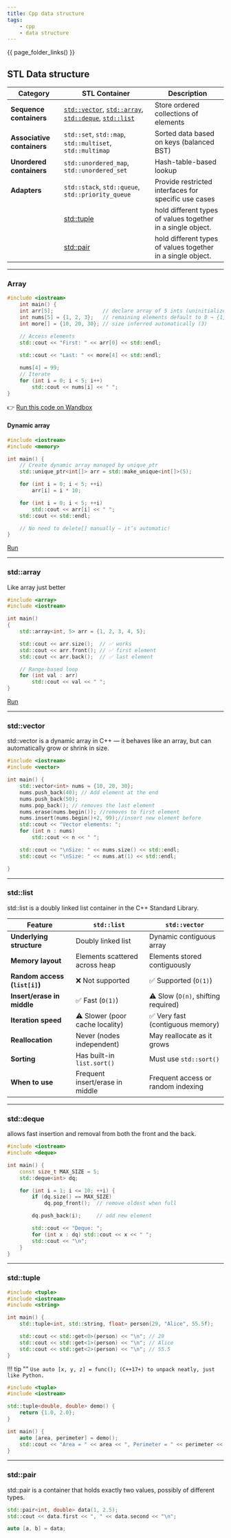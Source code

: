 ```yaml
---
title: Cpp data structure
tags:
    - cpp
    - data structure
---
```



{{ page_folder_links() }}

## STL Data structure

| Category                   | STL Container                                            | Description                                          |
| -------------------------- | -------------------------------------------------------- | ---------------------------------------------------- |
| **Sequence containers**    | [`std::vector`](#stdvector), [`std::array`](#stdarray), [`std::deque`](#stddeque), [`std::list`](#stdlist)   | Store ordered collections of elements                |
| **Associative containers** | `std::set`, `std::map`, `std::multiset`, `std::multimap` | Sorted data based on keys (balanced BST)             |
| **Unordered containers**   | `std::unordered_map`, `std::unordered_set`               | Hash-table-based lookup                              |
| **Adapters**               | `std::stack`, `std::queue`, `std::priority_queue`        | Provide restricted interfaces for specific use cases |
| | [std::tuple](#stdtuple) | hold different types of values together in a single object. |
| | [std::pair](#stdpair) | hold different types of values together in a single object. |

---

### Array

```cpp
#include <iostream>
    int main() {
    int arr[5];                // declare array of 5 ints (uninitialized)
    int nums[5] = {1, 2, 3};   // remaining elements default to 0 → {1,2,3,0,0}
    int more[] = {10, 20, 30}; // size inferred automatically (3)

    // Access elements
    std::cout << "First: " << arr[0] << std::endl;
    
    std::cout << "Last: " << more[4] << std::endl;

    nums[4] = 99;
    // Iterate
    for (int i = 0; i < 5; i++)
        std::cout << nums[i] << " ";
}
```

👉 [Run this code on Wandbox](https://wandbox.org/permlink/i9sMTYJtXlrs64Rc)

#### Dynamic array

```cpp
#include <iostream>
#include <memory>

int main() {
    // Create dynamic array managed by unique_ptr
    std::unique_ptr<int[]> arr = std::make_unique<int[]>(5);

    for (int i = 0; i < 5; ++i)
        arr[i] = i * 10;

    for (int i = 0; i < 5; ++i)
        std::cout << arr[i] << " ";
    std::cout << std::endl;

    // No need to delete[] manually — it’s automatic!
}
```
[Run](https://www.programiz.com/online-compiler/60mkWoyoIUwYH)

---

### std::array
Like array just better

```cpp
#include <array>
#include <iostream>

int main()
{
    std::array<int, 5> arr = {1, 2, 3, 4, 5};

    std::cout << arr.size();  // ✅ works
    std::cout << arr.front(); // ✅ first element
    std::cout << arr.back();  // ✅ last element

    // Range-based loop
    for (int val : arr)
        std::cout << val << " ";
}
```

[Run](https://www.programiz.com/online-compiler/4CghPhjTQpmeG)

---

### std::vector
std::vector is a dynamic array in C++ — it behaves like an array, but can automatically grow or shrink in size.

```cpp
#include <iostream>
#include <vector>

int main() {
    std::vector<int> nums = {10, 20, 30};
    nums.push_back(40); // Add element at the end
    nums.push_back(50);
    nums.pop_back(); // removes the last element
    nums.erase(nums.begin()); //removes to first element
    nums.insert(nums.begin()+2, 99);//insert new element before
    std::cout << "Vector elements: ";
    for (int n : nums)
        std::cout << n << " ";

    std::cout << "\nSize: " << nums.size() << std::endl;
    std::cout << "\nSize: " << nums.at(1) << std::endl;

}
```

---

### std::list

std::list is a doubly linked list container in the C++ Standard Library.

| Feature                       | `std::list`                     | `std::vector`                       |
| ----------------------------- | ------------------------------- | ----------------------------------- |
| **Underlying structure**      | Doubly linked list              | Dynamic contiguous array            |
| **Memory layout**             | Elements scattered across heap  | Elements stored contiguously        |
| **Random access (`list[i]`)** | ❌ Not supported                 | ✅ Supported (`O(1)`)                |
| **Insert/erase in middle**    | ✅ Fast (`O(1)`)                 | ⚠️ Slow (`O(n)`, shifting required) |
| **Iteration speed**           | ⚠️ Slower (poor cache locality) | ✅ Very fast (contiguous memory)     |
| **Reallocation**              | Never (nodes independent)       | May reallocate as it grows          |
| **Sorting**                   | Has built-in `list.sort()`      | Must use `std::sort()`              |
| **When to use**               | Frequent insert/erase in middle | Frequent access or random indexing  |

---

### std::deque

allows fast insertion and removal from both the front and the back.


```cpp title="with helper function to limit deque size"
#include <iostream>
#include <deque>

int main() {
    const size_t MAX_SIZE = 5;
    std::deque<int> dq;

    for (int i = 1; i <= 10; ++i) {
        if (dq.size() == MAX_SIZE)
            dq.pop_front();  // remove oldest when full

        dq.push_back(i);     // add new element

        std::cout << "Deque: ";
        for (int x : dq) std::cout << x << " ";
        std::cout << "\n";
    }
}
```

---

### std::tuple

```cpp
#include <tuple>
#include <iostream>
#include <string>

int main() {
    std::tuple<int, std::string, float> person(29, "Alice", 55.5f);

    std::cout << std::get<0>(person) << "\n"; // 29
    std::cout << std::get<1>(person) << "\n"; // Alice
    std::cout << std::get<2>(person) << "\n"; // 55.5
}

```


!!! tip ""
    ```
    Use auto [x, y, z] = func(); (C++17+) to unpack neatly, just like Python.
    ```
     

```cpp
#include <tuple>
#include <iostream>

std::tuple<double, double> demo() {
    return {1.0, 2.0};
}

int main() {
    auto [area, perimeter] = demo();
    std::cout << "Area = " << area << ", Perimeter = " << perimeter << "\n";
}


```

---

### std::pair
std::pair is a container that holds exactly two values, possibly of different types.

```cpp
std::pair<int, double> data(1, 2.5);
std::cout << data.first << ", " << data.second << "\n";

auto [a, b] = data;

```
